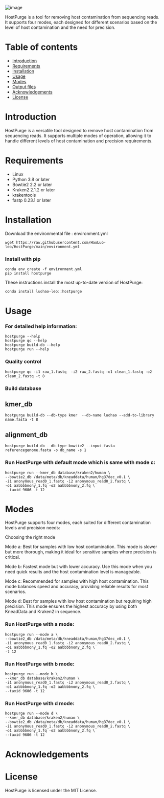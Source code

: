 ![image](https://github.com/HaoLuo-leo/HostPurge/assets/138950844/bc363a7a-4650-4c6d-979a-5ccc68167174)


HostPurge is a tool for removing host contamination from sequencing reads. It supports four modes, each designed for different scenarios based on the level of host contamination and the need for precision.

# Table of contents

* [Introduction](#introduction)
* [Requirements](#requirements)
* [Installation](#installation)
* [Usage](#usage)
* [Modes](#modes)
* [Output files](#output-files)
* [Acknowledgements](#acknowledgements)
* [License](#license)

# Introduction

HostPurge is a versatile tool designed to remove host contamination from sequencing reads. It supports multiple modes of operation, allowing it to handle different levels of host contamination and precision requirements.

# Requirements

* Linux 
* Python 3.8 or later
* Bowtie2 2.2 or later
* Kraken2 2.1.2 or later
* krakentools
* fastp 0.23.1 or later

# Installation
Download the environmental file : environment.yml
```
wget https://raw.githubusercontent.com/HaoLuo-leo/HostPurge/main/environment.yml
```
### Install with pip
```
conda env create -f environment.yml
pip install hostpurge
```

These instructions install the most up-to-date version of HostPurge:

```bash
conda install luohao-leo::hostpurge
```
# Usage

### For detailed help information:
```
hostpurge --help
hostpurge qc --help
hostpurge build-db --help
hostpurge run --help 
```
### Quality control
```
hostpurge qc -i1 raw_1.fastq  -i2 raw_2.fastq -o1 clean_1.fastq -o2 clean_2.fastq -t 8
```
### Build database
## kmer_db
```
hostpurge build-db --db-type kmer  --db-name luohao --add-to-library name.fasta -t 8
```
## alignment_db
```
hostpurge build-db --db-type bowtie2 --input-fasta referencegenome.fasta -o db_name -s 1
```
### Run HostPurge with default mode which is same with mode c:
```
hostpurge run --kmer_db database/kraken2/human \
--bowtie2_db /data/meta/db/kneaddata/human/hg37dec_v0.1 \
-i1 anonymous_read0_1.fastq -i2 anonymous_read0_2.fastq \
-o1 aabbbbnony_1.fq -o2 aabbbbnony_2.fq \
--taxid 9606 -t 12
```
# Modes

HostPurge supports four modes, each suited for different contamination levels and precision needs:

Choosing the right mode

Mode a: Best for samples with low host contamination. This mode is slower but more thorough, making it ideal for sensitive samples where precision is critical.

Mode b: Fastest mode but with lower accuracy. Use this mode when you need quick results and the host contamination level is manageable.

Mode c: Recommended for samples with high host contamination. This mode balances speed and accuracy, providing reliable results for most scenarios.

Mode d: Best for samples with low host contamination but requiring high precision. This mode ensures the highest accuracy by using both KneadData and Kraken2 in sequence.

### Run HostPurge with a mode:
```
hostpurge run --mode a \
--bowtie2_db /data/meta/db/kneaddata/human/hg37dec_v0.1 \
-i1 anonymous_read0_1.fastq -i2 anonymous_read0_2.fastq \
-o1 aabbbbnony_1.fq -o2 aabbbbnony_2.fq \
-t 12
```

### Run HostPurge with b mode:
```
hostpurge run --mode b \
--kmer_db database/kraken2/human \
-i1 anonymous_read0_1.fastq -i2 anonymous_read0_2.fastq \
-o1 aabbbbnony_1.fq -o2 aabbbbnony_2.fq \
--taxid 9606 -t 12
```

### Run HostPurge with d mode:
```
hostpurge run --mode d \
--kmer_db database/kraken2/human \
--bowtie2_db /data/meta/db/kneaddata/human/hg37dec_v0.1 \
-i1 anonymous_read0_1.fastq -i2 anonymous_read0_2.fastq \
-o1 aabbbbnony_1.fq -o2 aabbbbnony_2.fq \
--taxid 9606 -t 12
```

# Acknowledgements



# License

HostPurge is licensed under the MIT License.
